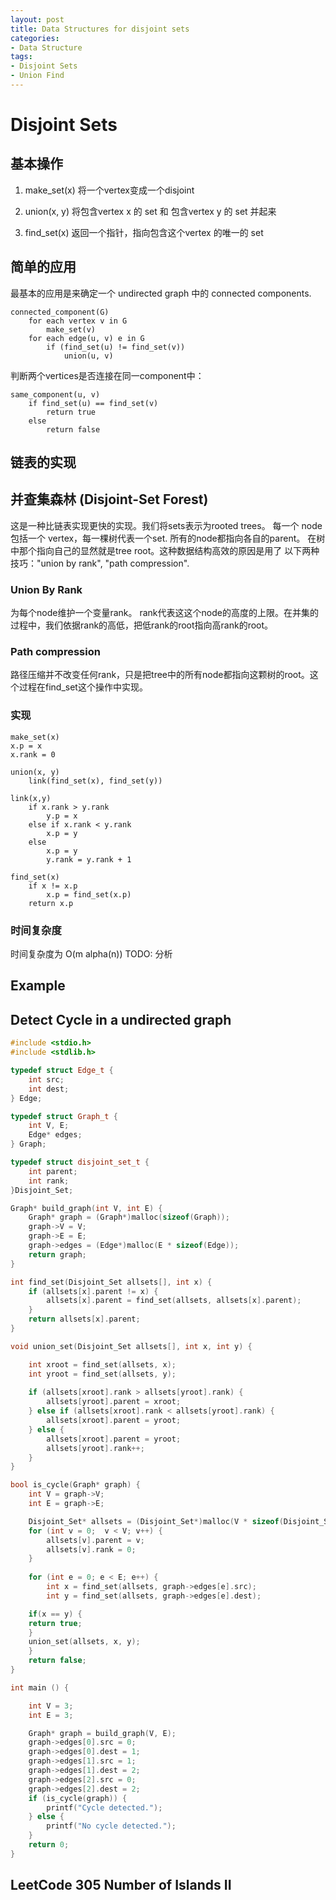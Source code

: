 ```yaml
---
layout: post
title: Data Structures for disjoint sets 
categories:
- Data Structure
tags:
- Disjoint Sets 
- Union Find 
---
```


# Disjoint Sets

## 基本操作

1. make_set(x) 
将一个vertex变成一个disjoint

2. union(x, y)
将包含vertex x 的 set 和 包含vertex y 的 set 并起来 

3. find_set(x)
返回一个指针，指向包含这个vertex 的唯一的 set

## 简单的应用

最基本的应用是来确定一个 undirected graph 中的 connected components. 

```
connected_component(G)
    for each vertex v in G
        make_set(v)
    for each edge(u, v) e in G
        if (find_set(u) != find_set(v)) 
            union(u, v) 
```        

判断两个vertices是否连接在同一component中：
```
same_component(u, v)
    if find_set(u) == find_set(v)
        return true
    else 
        return false
```
## 链表的实现 

## 并查集森林 (Disjoint-Set Forest)

这是一种比链表实现更快的实现。我们将sets表示为rooted trees。 每一个 node 包括一个 vertex，每一棵树代表一个set. 所有的node都指向各自的parent。 在树中那个指向自己的显然就是tree root。这种数据结构高效的原因是用了
以下两种技巧："union by rank", "path compression".

### Union By Rank
为每个node维护一个变量rank。 rank代表这这个node的高度的上限。在并集的过程中，我们依据rank的高低，把低rank的root指向高rank的root。

### Path compression
路径压缩并不改变任何rank，只是把tree中的所有node都指向这颗树的root。这个过程在find_set这个操作中实现。

### 实现
```
make_set(x)
x.p = x
x.rank = 0
```

```
union(x, y)
    link(find_set(x), find_set(y))
```

```
link(x,y)
    if x.rank > y.rank
        y.p = x
    else if x.rank < y.rank
        x.p = y
    else 
        x.p = y
        y.rank = y.rank + 1
```

```
find_set(x)
    if x != x.p
        x.p = find_set(x.p)
    return x.p
```

### 时间复杂度
时间复杂度为 O(m alpha(n))
TODO: 分析

## Example



## Detect Cycle in a undirected graph

```cpp
#include <stdio.h>
#include <stdlib.h>

typedef struct Edge_t {
	int src;
	int dest;
} Edge;

typedef struct Graph_t {
	int V, E;
	Edge* edges;
} Graph;

typedef struct disjoint_set_t {
	int parent;
	int rank;
}Disjoint_Set;

Graph* build_graph(int V, int E) {
	Graph* graph = (Graph*)malloc(sizeof(Graph));
	graph->V = V;
	graph->E = E;
	graph->edges = (Edge*)malloc(E * sizeof(Edge));
	return graph;
}

int find_set(Disjoint_Set allsets[], int x) {
	if (allsets[x].parent != x) {
		allsets[x].parent = find_set(allsets, allsets[x].parent);
	}
	return allsets[x].parent;
}

void union_set(Disjoint_Set allsets[], int x, int y) {

	int xroot = find_set(allsets, x);
	int yroot = find_set(allsets, y);
	
	if (allsets[xroot].rank > allsets[yroot].rank) {
		allsets[yroot].parent = xroot;
	} else if (allsets[xroot].rank < allsets[yroot].rank) {
		allsets[xroot].parent = yroot;
	} else {
		allsets[xroot].parent = yroot;
		allsets[yroot].rank++;
	}
}

bool is_cycle(Graph* graph) {
	int V = graph->V;
	int E = graph->E;

	Disjoint_Set* allsets = (Disjoint_Set*)malloc(V * sizeof(Disjoint_Set));
	for (int v = 0;  v < V; v++) {
		allsets[v].parent = v;
		allsets[v].rank = 0;
	}
	
	for (int e = 0; e < E; e++) {
		int x = find_set(allsets, graph->edges[e].src);
		int y = find_set(allsets, graph->edges[e].dest);

	if(x == y) {
	return true;
	}
	union_set(allsets, x, y);
	}
	return false;
}

int main () {

	int V = 3;
	int E = 3;

	Graph* graph = build_graph(V, E);
	graph->edges[0].src = 0;
	graph->edges[0].dest = 1;
	graph->edges[1].src = 1;
	graph->edges[1].dest = 2;
	graph->edges[2].src = 0;
	graph->edges[2].dest = 2;
	if (is_cycle(graph)) {
		printf("Cycle detected.");
	} else {
		printf("No cycle detected.");
	}
	return 0;
}


```


## LeetCode 305 Number of Islands II


